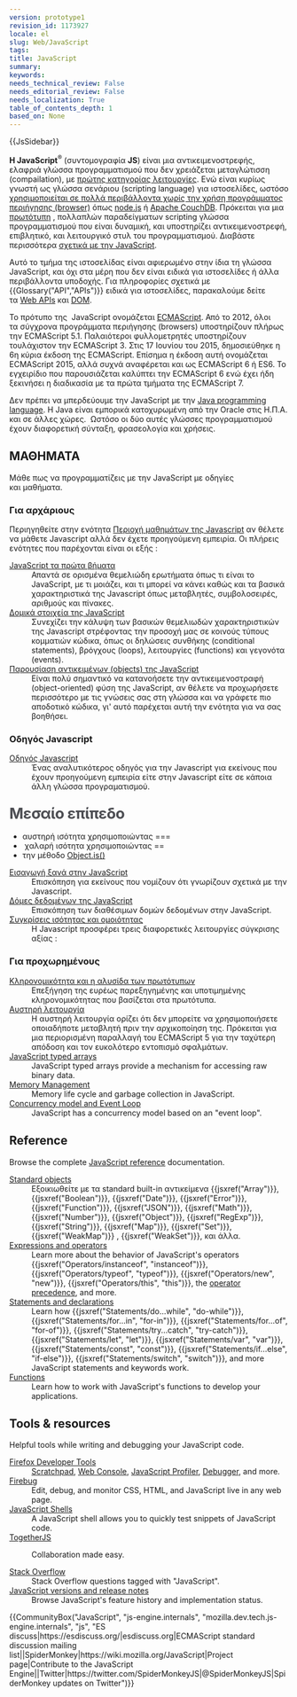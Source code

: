 ```yaml
---
version: prototype1
revision_id: 1173927
locale: el
slug: Web/JavaScript
tags: 
title: JavaScript
summary: 
keywords: 
needs_technical_review: False
needs_editorial_review: False
needs_localization: True
table_of_contents_depth: 1
based_on: None
---
```

<div>{{JsSidebar}}</div>

<p class="summary"><strong>Η JavaScript</strong><sup>®</sup> (συντομογραφία&nbsp;<strong>JS</strong>) είναι μια αντικειμενοστρεφής, ελαφριά&nbsp;γλώσσα προγραμματισμού που δεν χρειάζεται μεταγλώτισση (compailation), με&nbsp;<a href="https://en.wikipedia.org/wiki/First-class_functions" title="https://en.wikipedia.org/wiki/First-class_functions">πρώτης κατηγορίας λειτουργίες</a>. Ενώ είναι κυρίως γνωστή ως γλώσσα σενάριου (scripting language) για ιστοσελίδες, ωστόσο <a href="https://en.wikipedia.org/wiki/JavaScript#Uses_outside_web_pages">χρησιμοποιείται σε πολλά περιβάλλοντα χωρίς την χρήση προγράμματος περιήγησης (browser)</a>&nbsp;όπως&nbsp;<a class="external" href="https://nodejs.org/">node.js</a>&nbsp;ή&nbsp;<a href="https://couchdb.apache.org/">Apache CouchDB</a>. Πρόκειται για μια <a href="https://en.wikipedia.org/wiki/Prototype-based_programming">πρωτότυπη</a> , πολλαπλών παραδείγματων scripting γλώσσα προγραμματισμού που είναι δυναμική, και υποστηρίζει αντικειμενοστρεφή, επιβλητικό, και λειτουργικό στυλ του προγραμματισμού. Διαβάστε περισσότερα&nbsp;<a href="/en-US/docs/Web/JavaScript/About_JavaScript">σχετικά με την&nbsp;JavaScript</a>.</p>

<p>Αυτό το τμήμα της ιστοσελίδας είναι αφιερωμένο στην ίδια τη γλώσσα JavaScript, και όχι στα μέρη που δεν είναι ειδικά για ιστοσελίδες ή άλλα περιβάλλοντα υποδοχής. Για πληροφορίες σχετικά με {{Glossary("API","APIs")}} ειδικά για ιστοσελίδες, παρακαλούμε δείτε τα&nbsp;<a href="/en-US/docs/Web/API">Web APIs</a> και&nbsp;<a href="/en-US/docs/Glossary/DOM">DOM</a>.</p>

<p>Το πρότυπο της &nbsp;JavaScript ονομάζεται <a href="/en-US/docs/JavaScript/Language_Resources">ECMAScript</a>. Από το 2012, όλοι τα&nbsp;σύγχρονα&nbsp;προγράμματα περιήγησης (browsers)&nbsp;υποστηρίζουν πλήρως την ECMAScript 5.1. Παλαιότεροι φυλλομετρητές υποστηρίζουν τουλάχιστον την ECMAScript 3. Στις 17 Ιουνίου του 2015, δημοσιεύθηκε η 6η κύρια έκδοση της ECMAScript. Επίσημα η έκδοση αυτή ονομάζεται ECMAScript 2015, αλλά συχνά αναφέρεται και ως ECMAScript 6 ή ES6. Το εγχειρίδιο που παρουσιάζεται καλύπτει την ECMAScript 6 ενώ έχει ήδη ξεκινήσει η διαδικασία με τα πρώτα τμήματα της ECMAScript 7.</p>

<p>Δεν πρέπει να μπερδεύουμε την JavaScript με την <a href="https://en.wikipedia.org/wiki/Java_(programming_language)">Java programming language</a>. Η Java είναι εμπορικά κατοχυρωμένη από την Oracle στις Η.Π.Α. και σε άλλες χώρες. &nbsp;Ωστόσο οι δύο αυτές γλώσσες προγραμματισμού έχουν διαφορετική σύνταξη, φρασεολογία και χρήσεις.</p>

<div class="column-container">
<div class="column-half">
<h2 id="ΜΑΘΗΜΑΤΑ">ΜΑΘΗΜΑΤΑ</h2>

<p>Μάθε πως να προγραμματίζεις με την JavaScript με&nbsp;οδηγίες και&nbsp;μαθήματα.</p>

<h3 id="Για_αρχάριους">Για αρχάριους</h3>

<p>Περιηγηθείτε στην ενότητα&nbsp;<a href="https://developer.mozilla.org/en-US/docs/Learn/JavaScript">Περιοχή μαθημάτων της Javascript</a>&nbsp;αν θέλετε να μάθετε Javascript αλλά δεν έχετε προηγούμενη εμπειρία. Οι πλήρεις ενότητες που παρέχονται είναι οι εξής :</p>

<dl>
 <dt><a href="https://developer.mozilla.org/en-US/docs/Learn/JavaScript/First_steps">JavaScript τα πρώτα βήματα</a></dt>
 <dd>Απαντά σε ορισμένα θεμελιώδη ερωτήματα όπως τι είναι το JavaScript,&nbsp;με τι μοιάζει,&nbsp;και τι μπορεί να κάνει&nbsp;καθώς και τα&nbsp;βασικά χαρακτηριστικά της&nbsp;Javascript όπως μεταβλητές, συμβολοσειρές, αριθμούς και πίνακες.</dd>
 <dt><a href="https://developer.mozilla.org/en-US/docs/Learn/JavaScript/Building_blocks">Δομικά στοιχεία της JavaScript</a></dt>
 <dd>Συνεχίζει την κάλυψη&nbsp;των βασικών θεμελιωδών χαρακτηριστικών της Javascript στρέφοντας την προσοχή μας σε κοινούς τύπους κομματιών κώδικα, όπως οι δηλώσεις συνθήκης (conditional statements), βρόγχους (loops), λειτουργίες (functions) και γεγονότα (events).</dd>
 <dt><a href="https://developer.mozilla.org/en-US/docs/Learn/JavaScript/Objects">Παρουσίαση αντικειμένων (objects) της&nbsp;JavaScript</a></dt>
 <dd>Είναι πολύ σημαντικό να κατανοήσετε την αντικειμενοστραφή (object-oriented) φύση της JavaScript, αν θέλετε να προχωρήσετε περισσότερο με τις γνώσεις σας στη γλώσσα και να γράφετε πιο αποδοτικό κώδικα, γι' αυτό παρέχεται αυτή την ενότητα για να σας βοηθήσει.</dd>
</dl>

<h3>Οδηγός Javascript</h3>

<dl>
 <dt><a href="https://developer.mozilla.org/en-US/docs/Web/JavaScript/Guide">Οδηγός Javascript</a></dt>
 <dd>Ένας αναλυτικότερος οδηγός για την Javascript για εκείνους που έχουν προηγούμενη εμπειρία είτε στην Javascript είτε σε κάποια άλλη γλώσσα προγραματισμού.</dd>
</dl>

<h3><span style="color:#4d4e53; font-size:1.714rem; letter-spacing:-0.021em">Μεσαίο επίπεδο</span></h3>

<ul>
 <li>αυστηρή ισότητα χρησιμοποιώντας ===</li>
 <li>&nbsp;χαλαρή ισότητα χρησιμοποιώντας ==</li>
 <li>την μέθοδο <a href="https://developer.mozilla.org/en-US/docs/Web/JavaScript/Reference/Global_Objects/Object/is">Object.is()</a></li>
</ul>

<dl>
 <dt><a href="https://developer.mozilla.org/en-US/docs/Web/JavaScript/A_re-introduction_to_JavaScript">Εισαγωγή ξανά στην JavaScript</a></dt>
 <dd><span style="font-weight:normal">Επισκόπηση για εκείνους που νομίζουν ότι γνωρίζουν σχετικά με την Javascript.</span></dd>
 <dt><a href="https://developer.mozilla.org/en-US/docs/Web/JavaScript/Data_structures">Δόμες δεδομένων της JavaScript</a></dt>
 <dd>Επισκόπηση των διαθέσιμων δομών δεδομένων στην&nbsp;JavaScript.</dd>
 <dt><a href="/en-US/docs/Web/JavaScript/Equality_comparisons_and_sameness">Συγκρίσεις ισότητας και ομοιότητας</a></dt>
 <dd>Η Javascript προσφέρει τρεις διαφορετικές λειτουργίες σύγκρισης αξίας :&nbsp;</dd>
</dl>

<h3>Για προχωρημένους</h3>

<dl>
 <dt><a href="/en-US/docs/Web/JavaScript/Inheritance_and_the_prototype_chain">Κληρονομικότητα και η αλυσίδα των πρωτότυπων</a></dt>
 <dd>Επεξήγηση της ευρέως παρεξηγημένης και υποτιμημένης κληρονομικότητας που βασίζεται στα πρωτότυπα.</dd>
 <dt><a href="/en-US/docs/Web/JavaScript/Reference/Strict_mode">Αυστηρή λειτουργία</a></dt>
 <dd>Η αυστηρή λειτουργία ορίζει ότι δεν μπορείτε να χρησιμοποιήσετε οποιαδήποτε μεταβλητή πριν την αρχικοποίηση της.&nbsp;Πρόκειται για μια περιορισμένη παραλλαγή του ECMAScript 5 για την ταχύτερη απόδοση και τον ευκολότερο εντοπισμό σφαλμάτων.</dd>
 <dt><a href="https://developer.mozilla.org/en-US/docs/Web/JavaScript/Typed_arrays">JavaScript typed arrays</a></dt>
 <dd>JavaScript typed arrays provide a mechanism for accessing raw binary data.</dd>
 <dt><a href="https://developer.mozilla.org/en-US/docs/Web/JavaScript/Memory_Management">Memory Management</a></dt>
 <dd>Memory life cycle and garbage collection in JavaScript.</dd>
 <dt><a href="/en-US/docs/Web/JavaScript/EventLoop">Concurrency model and Event Loop</a></dt>
 <dd>JavaScript has a concurrency model based on an "event loop".</dd>
</dl>
</div>

<div class="column-half">
<h2 id="Reference">Reference</h2>

<p>Browse the complete <a href="/en-US/docs/Web/JavaScript/Reference">JavaScript reference</a> documentation.</p>

<dl>
 <dt><a href="/en-US/docs/Web/JavaScript/Reference/Global_Objects">Standard objects</a></dt>
 <dd>Εξοικιωθείτε με τα&nbsp;standard built-in αντικείμενα {{jsxref("Array")}}, {{jsxref("Boolean")}}, {{jsxref("Date")}}, {{jsxref("Error")}}, {{jsxref("Function")}}, {{jsxref("JSON")}}, {{jsxref("Math")}}, {{jsxref("Number")}}, {{jsxref("Object")}}, {{jsxref("RegExp")}}, {{jsxref("String")}}, {{jsxref("Map")}}, {{jsxref("Set")}}, {{jsxref("WeakMap")}} , {{jsxref("WeakSet")}}, και άλλα.</dd>
 <dt><a href="/en-US/docs/Web/JavaScript/Reference/Operators">Expressions and operators</a></dt>
 <dd>Learn more about the behavior of JavaScript's operators {{jsxref("Operators/instanceof", "instanceof")}}, {{jsxref("Operators/typeof", "typeof")}}, {{jsxref("Operators/new", "new")}}, {{jsxref("Operators/this", "this")}}, the <a href="/en-US/docs/Web/JavaScript/Reference/Operators/Operator_Precedence">operator precedence</a>, and more.</dd>
 <dt><a href="/en-US/docs/Web/JavaScript/Reference/Statements">Statements and declarations</a></dt>
 <dd>Learn how {{jsxref("Statements/do...while", "do-while")}}, {{jsxref("Statements/for...in", "for-in")}}, {{jsxref("Statements/for...of", "for-of")}}, {{jsxref("Statements/try...catch", "try-catch")}}, {{jsxref("Statements/let", "let")}}, {{jsxref("Statements/var", "var")}}, {{jsxref("Statements/const", "const")}}, {{jsxref("Statements/if...else", "if-else")}}, {{jsxref("Statements/switch", "switch")}}, and more JavaScript statements and keywords work.</dd>
 <dt><a href="/en-US/docs/Web/JavaScript/Reference/Functions">Functions</a></dt>
 <dd>Learn how to work with JavaScript's functions to develop your applications.</dd>
</dl>

<h2 id="Tools_resources">Tools &amp; resources</h2>

<p>Helpful tools while writing and debugging your JavaScript code.</p>

<dl>
 <dt><a href="/en-US/docs/Tools">Firefox Developer Tools</a></dt>
 <dd><a href="/en-US/docs/Tools/Scratchpad">Scratchpad</a>, <a href="/en-US/docs/Tools/Web_Console">Web Console</a>, <a href="/en-US/docs/Tools/Profiler">JavaScript Profiler</a>, <a href="/en-US/docs/Tools/Debugger">Debugger</a>, and more.</dd>
 <dt><a class="external" href="http://www.getfirebug.com/">Firebug</a></dt>
 <dd>Edit, debug, and monitor CSS, HTML, and JavaScript live in any web page.</dd>
 <dt><a href="/en-US/docs/Web/JavaScript/Shells">JavaScript Shells</a></dt>
 <dd>A JavaScript shell allows you to quickly test snippets of JavaScript code.</dd>
 <dt><a href="https://togetherjs.com/">TogetherJS</a></dt>
 <dd>
 <p>Collaboration made easy.</p>
 </dd>
 <dt><a href="http://stackoverflow.com/questions/tagged/javascript">Stack Overflow</a></dt>
 <dd>Stack Overflow questions tagged with "JavaScript".</dd>
 <dt><a href="/en-US/docs/Web/JavaScript/New_in_JavaScript">JavaScript versions and release notes</a></dt>
 <dd>Browse JavaScript's feature history and implementation status.</dd>
</dl>
</div>
</div>

<p>{{CommunityBox("JavaScript", "js-engine.internals", "mozilla.dev.tech.js-engine.internals", "js", "ES discuss|https://esdiscuss.org/|esdiscuss.org|ECMAScript standard discussion mailing list||SpiderMonkey|https://wiki.mozilla.org/JavaScript|Project page|Contribute to the JavaScript Engine||Twitter|https://twitter.com/SpiderMonkeyJS|@SpiderMonkeyJS|SpiderMonkey updates on Twitter")}}</p>

